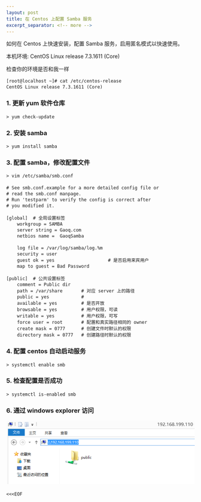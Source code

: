 ```yaml
---
layout: post
title: 在 Centos 上配置 Samba 服务
excerpt_separator: <!-- more -->
---
```


如何在 Centos 上快速安装，配置 Samba 服务，启用匿名模式以快速使用。
<!-- more -->

本机环境: CentOS Linux release 7.3.1611 (Core)

检查你的环境是否和我一样

    [root@localhost ~]# cat /etc/centos-release
    CentOS Linux release 7.3.1611 (Core)

### 1. 更新 yum 软件仓库

    > yum check-update

### 2. 安装 samba 

    > yum install samba

### 3. 配置 samba，修改配置文件

    > vim /etc/samba/smb.conf

    # See smb.conf.example for a more detailed config file or
    # read the smb.conf manpage.
    # Run 'testparm' to verify the config is correct after
    # you modified it.

    [global]  # 全局设置标签
        workgroup = SAMBA
        server string = Gaoq.com
        netbios name =  GaoqSamba

        log file = /var/log/samba/log.%m
        security = user
        guest ok = yes                    # 是否启用来宾用户
        map to guest = Bad Password

    [public]  # 公共设置标签
        comment = Public dir
        path = /var/share       # 对应 server 上的路径
        public = yes            # 
        available = yes         # 是否开放
        browsable = yes         # 用户权限，可读
        writable = yes          # 用户权限，可写
        force user = root       # 配置和真实路径相同的 owner 
        create mask = 0777      # 创建文件时默认的权限 
        directory mask = 0777   # 创建路径时默认的权限 

### 4. 配置 centos 自动启动服务
    
    > systemctl enable smb
    
### 5. 检查配置是否成功

    > systemctl is-enabled smb

### 6. 通过 windows explorer 访问
    
![](/public/img/posts/windows-explorer-access-samba.png)

`<<<EOF`